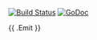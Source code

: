 [![Build Status](https://travis-ci.org/andrewstuart/vpki.svg?branch=master)](https://travis-ci.org/andrewstuart/vpki) [![GoDoc](https://godoc.org/github.com/andrewstuart/vpki?status.svg)](https://godoc.org/github.com/andrewstuart/vpki)

{{ .Emit }}
